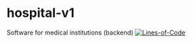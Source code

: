 # hospital-v1
Software for medical institutions (backend)
[![Lines-of-Code](https://tokei.rs/b1/github/Iliaz41/hospil)](https://github.com/Iliaz41/hospil)
